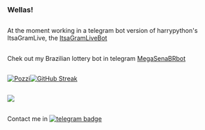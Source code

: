 ### Wellas!
##
At the moment working in a telegram bot version of harrypython's ItsaGramLive, the [ItsaGramLiveBot](https://github.com/zittox/telegrambot-itsagramlive)
##
Chek out my Brazilian lottery bot in telegram [MegaSenaBRbot](https://t.me/MegaSenaBRbot)

##
[![Pozzi](https://github-readme-stats.vercel.app/api?username=zittox&theme=chartreuse-dark&show_icons=true&hide_border=true&count_private=true&include_all_commits=true)](https://github.com/anuraghazra/github-readme-stats)[![GitHub Streak](https://github-readme-streak-stats.herokuapp.com/?user=zittox&theme=chartreuse-dark&hide_border=true)](https://git.io/streak-stats)
###

<!--RECENT_ACTIVITY:start-->









<!--RECENT_ACTIVITY:end-->
##
<!--RECENT_ACTIVITY:last_update-->

<!--RECENT_ACTIVITY:last_update_end-->


###
![](https://komarev.com/ghpvc/?username=zittox&style=for-the-badge&color=brightgreen)
##
Contact me in [![telegram badge](https://img.shields.io/badge/-Telegram-black?logo=Telegram&logoColor=blue&link=https://t.me/teletrev)](https://t.me/teletrev)
